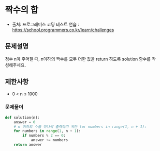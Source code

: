 # 짝수의 합
- 출처: 프로그래머스 코딩 테스트 연습 : https://school.programmers.co.kr/learn/challenges

## 문제설명
정수 n이 주어질 때, n이하의 짝수를 모두 더한 값을 return 하도록 solution 함수를 작성해주세요.

## 제한사항
- 0 < n ≤ 1000

### 문제풀이
```python
def solution(n):
    answer = 0
    # n 이하의 수를 하나씩 출력하기 위한 for numbers in range(1, n + 1):
    for numbers in range(1, n + 1):
        if numbers % 2 == 0:
            answer += numbers
    return answer
```
